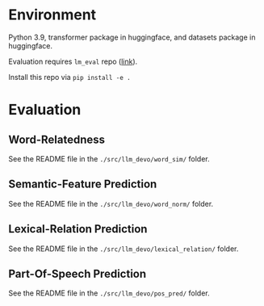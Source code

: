 # Environment

Python 3.9, transformer package in huggingface, and datasets package in huggingface.

Evaluation requires `lm_eval` repo ([link](https://github.com/chengxuz/lm-evaluation-harness.git)).

Install this repo via `pip install -e .`


# Evaluation

## Word-Relatedness

See the README file in the `./src/llm_devo/word_sim/` folder.

## Semantic-Feature Prediction

See the README file in the `./src/llm_devo/word_norm/` folder.

## Lexical-Relation Prediction

See the README file in the `./src/llm_devo/lexical_relation/` folder.

## Part-Of-Speech Prediction

See the README file in the `./src/llm_devo/pos_pred/` folder.
